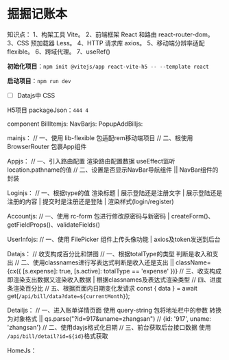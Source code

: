# 掘掘记账本


知识点：
    1、构架工具 Vite。
    2、前端框架 React 和路由 react-router-dom。
    3、CSS 预加载器 Less。
    4、HTTP 请求库 axios。
    5、移动端分辨率适配 flexible。
    6、跨域代理。
    7、useRef()

**初始化项目**：`npm init @vitejs/app react-vite-h5 -- --template react`

**启动项目**：`npm run dev`

* [ ] Datajs中    CSS

H5项目
    packageJson：`444 4`

component
    BillItemjs:
    NavBarjs:
    PopupAddBilljs:

mainjs：
    // 一、使用 lib-flexible 包适配rem移动端项目
    // 二、根使用 BrowserRouter 包裹App组件

Appjs：
    // 一、引入路由配置 渲染路由配置数据  useEffect监听location.pathname的值
    // 二、设置是否显示NavBar导航组件 || NavBar组件的封装

Loginjs：
    // 一、根据type的值 渲染标题 | 展示登陆还是注册文字 | 展示登陆还是注册的内容 | 提交时是注册还是登陆 | 渲染样式(login/register)

Accountjs:
    // 一、使用 rc-form 包进行修改原密码与新密码 | createForm()、getFieldProps()、validateFields()

UserInfojs:
    // 一、使用 FilePicker 组件上传头像功能 | axios及token发送到后台

Datajs：
    // 收支构成百分比和饼图
    // 一、根据totalType的类型 判断是收入和支出
    // 二、使用classnames进行写表达式判断是收入还是支出 || className={cx({ [s.expense]: true, [s.active]: totalType == 'expense' })}
    // 三、收支构成即渲染支出数据又渲染收入数据 | 根据classnames及表达式渲染类型
    // 四、进度条渲染百分比
    // 五、根据页面内日期变化发请求 const { data } = await get(`/api/bill/data?date=${currentMonth}`);

Detailjs：
    // 一、进入账单详情页面 使用 query-string 包将地址栏中的参数 转换为对象格式 || qs.parse("?id=917&uname=zhangsan") // {id: '917', uname: 'zhangsan'}
    // 二、使用dayjs格式化日期
    // 三、前台获取后台接口数据 使用 `/api/bill/detail?id=${id}`格式获取

HomeJs：
